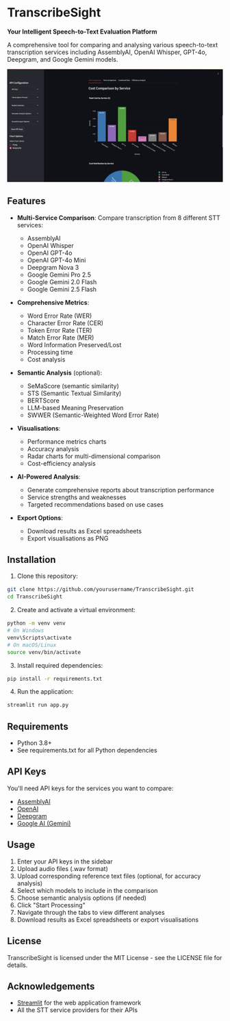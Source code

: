 # TranscribeSight

**Your Intelligent Speech-to-Text Evaluation Platform**

A comprehensive tool for comparing and analysing various speech-to-text transcription services including AssemblyAI, OpenAI Whisper, GPT-4o, Deepgram, and Google Gemini models.

![TranscribeSight Dashboard](Images\1.png)

## Features

- **Multi-Service Comparison**: Compare transcription from 8 different STT services:
  - AssemblyAI
  - OpenAI Whisper
  - OpenAI GPT-4o
  - OpenAI GPT-4o Mini
  - Deepgram Nova 3
  - Google Gemini Pro 2.5
  - Google Gemini 2.0 Flash
  - Google Gemini 2.5 Flash

- **Comprehensive Metrics**:
  - Word Error Rate (WER)
  - Character Error Rate (CER)
  - Token Error Rate (TER)
  - Match Error Rate (MER)
  - Word Information Preserved/Lost
  - Processing time
  - Cost analysis
  
- **Semantic Analysis** (optional):
  - SeMaScore (semantic similarity)
  - STS (Semantic Textual Similarity)
  - BERTScore
  - LLM-based Meaning Preservation
  - SWWER (Semantic-Weighted Word Error Rate)

- **Visualisations**:
  - Performance metrics charts
  - Accuracy analysis
  - Radar charts for multi-dimensional comparison
  - Cost-efficiency analysis

- **AI-Powered Analysis**:
  - Generate comprehensive reports about transcription performance
  - Service strengths and weaknesses
  - Targeted recommendations based on use cases

- **Export Options**:
  - Download results as Excel spreadsheets
  - Export visualisations as PNG

## Installation

1. Clone this repository:
```bash
git clone https://github.com/yourusername/TranscribeSight.git
cd TranscribeSight
```

2. Create and activate a virtual environment:
```bash
python -m venv venv
# On Windows
venv\Scripts\activate
# On macOS/Linux
source venv/bin/activate
```

3. Install required dependencies:
```bash
pip install -r requirements.txt
```

4. Run the application:
```bash
streamlit run app.py
```

## Requirements

- Python 3.8+
- See requirements.txt for all Python dependencies

## API Keys

You'll need API keys for the services you want to compare:
- [AssemblyAI](https://www.assemblyai.com/)
- [OpenAI](https://platform.openai.com/)
- [Deepgram](https://deepgram.com/)
- [Google AI (Gemini)](https://ai.google.dev/)

## Usage

1. Enter your API keys in the sidebar
2. Upload audio files (.wav format)
3. Upload corresponding reference text files (optional, for accuracy analysis)
4. Select which models to include in the comparison
5. Choose semantic analysis options (if needed)
6. Click "Start Processing"
7. Navigate through the tabs to view different analyses
8. Download results as Excel spreadsheets or export visualisations

## License

TranscribeSight is licensed under the MIT License - see the LICENSE file for details.

## Acknowledgements

- [Streamlit](https://streamlit.io/) for the web application framework
- All the STT service providers for their APIs
